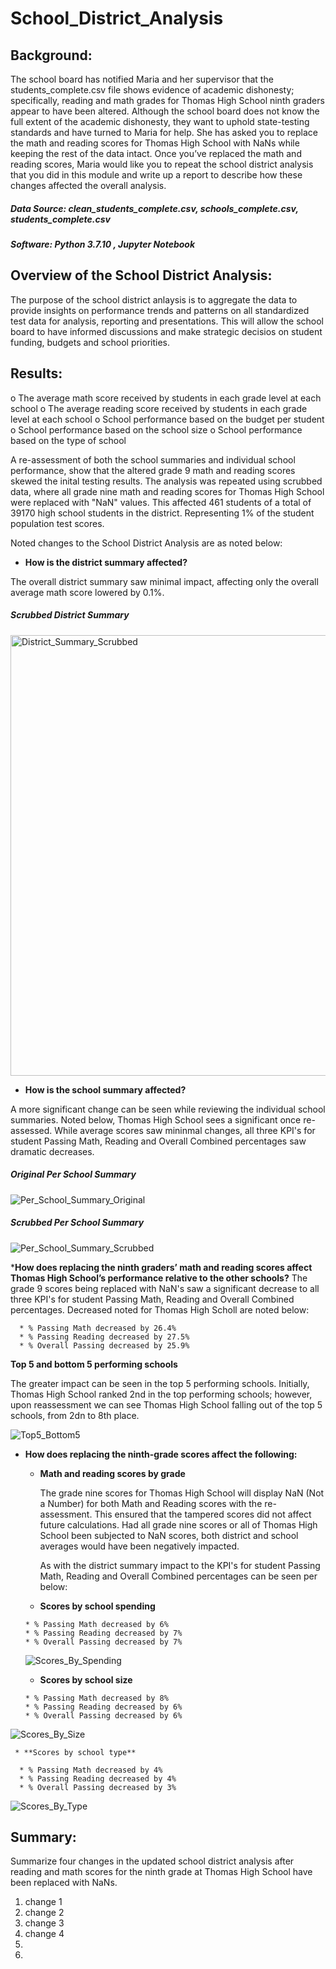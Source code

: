 # **School_District_Analysis**

## **Background:**
The school board has notified Maria and her supervisor that the students_complete.csv file shows evidence of academic dishonesty; specifically, reading and math grades for Thomas High School ninth graders appear to have been altered. Although the school board does not know the full extent of the academic dishonesty, they want to uphold state-testing standards and have turned to Maria for help. She has asked you to replace the math and reading scores for Thomas High School with NaNs while keeping the rest of the data intact. Once you’ve replaced the math and reading scores, Maria would like you to repeat the school district analysis that you did in this module and write up a report to describe how these changes affected the overall analysis.

##### Data Source: clean_students_complete.csv, schools_complete.csv, students_complete.csv 
##### Software: Python 3.7.10 , Jupyter Notebook


## **Overview of the School District Analysis:**
The purpose of the school district anlaysis is to aggregate the data to provide insights on performance trends and patterns on all standardized test data for analysis, reporting and presentations. This will allow the school board to have informed discussions and make strategic decisios on student funding, budgets and school priorities.

## **Results:**



o	The average math score received by students in each grade level at each school
o	The average reading score received by students in each grade level at each school
o	School performance based on the budget per student
o	School performance based on the school size
o	School performance based on the type of school






A re-assessment of both the school summaries and individual school performance, show that the altered grade 9 math and reading scores skewed the inital testing results.  The analysis was repeated using scrubbed data, where all grade nine math and reading scores for Thomas High School were replaced with "NaN" values.  This affected 461 students of a total of 39170 high school students in the district. Representing 1% of the student population test scores.   

Noted changes to the School District Analysis are as noted below: 

* **How is the district summary affected?**

 The overall district summary saw minimal impact, affecting only the overall average math score lowered by  0.1%.
      
  ##### Scrubbed District Summary

  <img width="705" alt="District_Summary_Scrubbed" src="https://user-images.githubusercontent.com/89538802/134528624-bc9d17c2-a820-42e5-b825-332fcb0b8603.PNG">

 * **How is the school summary affected?**
 
 A more significant change can be seen while reviewing the individual school summaries.  Noted below, Thomas High School sees a significant once re-assessed.  While average scores saw mininmal changes, all three KPI's for student Passing Math, Reading and Overall Combined percentages saw dramatic decreases.  

 
  ##### Original Per School Summary
  
  ![Per_School_Summary_Original](https://user-images.githubusercontent.com/89538802/134528076-2f2211f3-29de-455b-beba-3157935b0633.PNG)

 
  ##### Scrubbed Per School Summary
  ![Per_School_Summary_Scrubbed](https://user-images.githubusercontent.com/89538802/134528515-4218c2bb-3a38-4b99-824e-39dcf36b985b.PNG)

***How does replacing the ninth graders’ math and reading scores affect Thomas High School’s performance relative to the other schools?**
 The grade 9 scores being replaced with NaN's saw a significant decrease to all three KPI's for student Passing Math, Reading and Overall Combined percentages.
 Decreased noted for Thomas High Scholl are noted below:
 
      * % Passing Math decreased by 26.4%
      * % Passing Reading decreased by 27.5%
      * % Overall Passing decreased by 25.9%
      
 **Top 5 and bottom 5 performing schools**  
 
 The greater impact can be seen in the top 5 performing schools.  Initially, Thomas High School ranked 2nd in the top performing schools; however, upon reassessment we can see Thomas High School falling out of the top 5 schools, from 2dn to 8th place.
  

![Top5_Bottom5](https://user-images.githubusercontent.com/89538802/134688731-95e8e0b2-fd86-45e1-b7ca-9363db73444e.PNG)



* **How does replacing the ninth-grade scores affect the following:**

     * **Math and reading scores by grade**

       The grade nine scores for Thomas High School will display NaN (Not a Number) for both Math and Reading scores with the re-assessment.  This ensured
       that the tampered scores did not affect future calculations.  Had all grade nine scores or all of Thomas High School been subjected to NaN scores,
       both district and school averages would have been negatively impacted. 
       
       As with the district summary impact to the KPI's for student Passing Math, Reading and Overall Combined percentages can be seen per below:
     * **Scores by school spending**
         
      * % Passing Math decreased by 6%
      * % Passing Reading decreased by 7%
      * % Overall Passing decreased by 7%
     
     ![Scores_By_Spending](https://user-images.githubusercontent.com/89538802/134687928-c469fd5f-6758-40bd-aec2-2f0aaa76e661.png)

    
     * **Scores by school size**
    
      * % Passing Math decreased by 8%
      * % Passing Reading decreased by 6%
      * % Overall Passing decreased by 6%
      
![Scores_By_Size](https://user-images.githubusercontent.com/89538802/134689485-20e0b7d8-df47-481e-b854-9db7e350e862.png)


     * **Scores by school type**
     
      * % Passing Math decreased by 4%
      * % Passing Reading decreased by 4%
      * % Overall Passing decreased by 3%


![Scores_By_Type](https://user-images.githubusercontent.com/89538802/134690305-2cd896c0-7b6c-4439-ad31-4ba1040885fb.png)


## **Summary:**

Summarize four changes in the updated school district analysis after reading and math scores for the ninth grade at Thomas High School have been replaced with NaNs.
1. change 1
2. change 2
3. change 3
4. change 4
5. 
6. 
